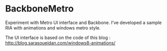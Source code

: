 BackboneMetro
=============

Experiment with Metro UI interface and Backbone. I've developed a sample RIA with animations and windows metro style.

The UI interface is based on the code of this blog : http://blog.sarasoueidan.com/windows8-animations/
